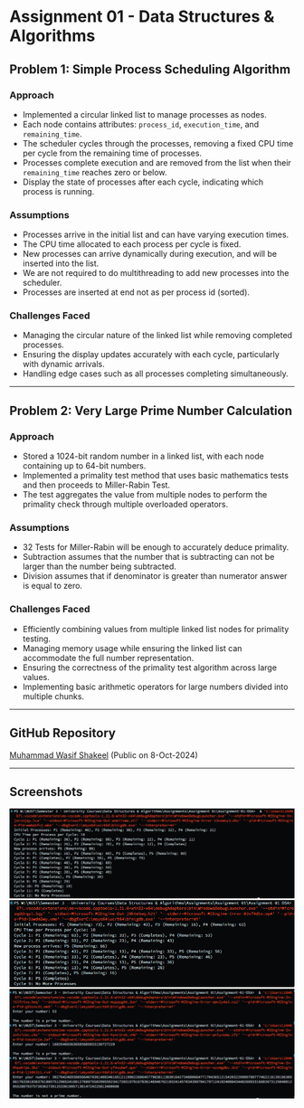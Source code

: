 # Assignment 01 - Data Structures & Algorithms

## Problem 1: Simple Process Scheduling Algorithm

### Approach

- Implemented a circular linked list to manage processes as nodes.
- Each node contains attributes: `process_id`, `execution_time`, and `remaining_time`.
- The scheduler cycles through the processes, removing a fixed CPU time per cycle from the remaining time of processes.
- Processes complete execution and are removed from the list when their `remaining_time` reaches zero or below.
- Display the state of processes after each cycle, indicating which process is running.

### Assumptions

- Processes arrive in the initial list and can have varying execution times.
- The CPU time allocated to each process per cycle is fixed.
- New processes can arrive dynamically during execution, and will be inserted into the list.
- We are not required to do multithreading to add new processes into the scheduler.
- Processes are inserted at end not as per process id (sorted).

### Challenges Faced

- Managing the circular nature of the linked list while removing completed processes.
- Ensuring the display updates accurately with each cycle, particularly with dynamic arrivals.
- Handling edge cases such as all processes completing simultaneously.

---

## Problem 2: Very Large Prime Number Calculation

### Approach

- Stored a 1024-bit random number in a linked list, with each node containing up to 64-bit numbers.
- Implemented a primality test method that uses basic mathematics tests and then proceeds to Miller-Rabin Test.
- The test aggregates the value from multiple nodes to perform the primality check through multiple overloaded operators.

### Assumptions

- 32 Tests for Miller-Rabin will be enough to accurately deduce primality.
- Subtraction assumes that the number that is subtracting can not be larger than the number being subtracted.
- Division assumes that if denominator is greater than numerator answer is equal to zero.

### Challenges Faced

- Efficiently combining values from multiple linked list nodes for primality testing.
- Managing memory usage while ensuring the linked list can accommodate the full number representation.
- Ensuring the correctness of the primality test algorithm across large values.
- Implementing basic arithmetic operators for large numbers divided into multiple chunks.

---

## GitHub Repository

[Muhammad Wasif Shakeel](https://github.com/mwasifshkeel/Assignment-01-DSA)
(Public on 8-Oct-2024)

---

## Screenshots

![Task 1 - 1](/images/Task1_1.png "Task 1 - 1")
![Task 1 - 2](/images/Task1_2.png "Task 1 - 2")
![Task 2](/images/Task2.png "Task 2")
